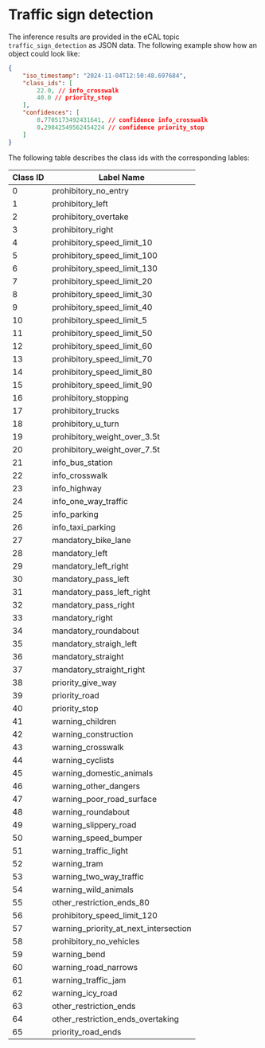 # Traffic sign detection 

The inference results are provided in the eCAL topic `traffic_sign_detection` as JSON data. The following example show how an object could look like:

```json
{
    "iso_timestamp": "2024-11-04T12:50:48.697684",
    "class_ids": [
        22.0, // info_crosswalk
        40.0 // priority_stop
    ],
    "confidences": [
        0.7705173492431641, // confidence info_crosswalk
        0.29842549562454224 // confidence priority_stop
    ]
}
```

The following table describes the class ids with the corresponding lables:

| Class ID | Label Name                            |
|----------|---------------------------------------|
|        0 | prohibitory_no_entry                  |
|        1 | prohibitory_left                      |
|        2 | prohibitory_overtake                  |
|        3 | prohibitory_right                     |
|        4 | prohibitory_speed_limit_10            |
|        5 | prohibitory_speed_limit_100           |
|        6 | prohibitory_speed_limit_130           |
|        7 | prohibitory_speed_limit_20            |
|        8 | prohibitory_speed_limit_30            |
|        9 | prohibitory_speed_limit_40            |
|       10 | prohibitory_speed_limit_5             |
|       11 | prohibitory_speed_limit_50            |
|       12 | prohibitory_speed_limit_60            |
|       13 | prohibitory_speed_limit_70            |
|       14 | prohibitory_speed_limit_80            |
|       15 | prohibitory_speed_limit_90            |
|       16 | prohibitory_stopping                  |
|       17 | prohibitory_trucks                    |
|       18 | prohibitory_u_turn                    |
|       19 | prohibitory_weight_over_3.5t          |
|       20 | prohibitory_weight_over_7.5t          |
|       21 | info_bus_station                      |
|       22 | info_crosswalk                        |
|       23 | info_highway                          |
|       24 | info_one_way_traffic                  |
|       25 | info_parking                          |
|       26 | info_taxi_parking                     |
|       27 | mandatory_bike_lane                   |
|       28 | mandatory_left                        |
|       29 | mandatory_left_right                  |
|       30 | mandatory_pass_left                   |
|       31 | mandatory_pass_left_right             |
|       32 | mandatory_pass_right                  |
|       33 | mandatory_right                       |
|       34 | mandatory_roundabout                  |
|       35 | mandatory_straigh_left                |
|       36 | mandatory_straight                    |
|       37 | mandatory_straight_right              |
|       38 | priority_give_way                     |
|       39 | priority_road                         |
|       40 | priority_stop                         |
|       41 | warning_children                      |
|       42 | warning_construction                  |
|       43 | warning_crosswalk                     |
|       44 | warning_cyclists                      |
|       45 | warning_domestic_animals              |
|       46 | warning_other_dangers                 |
|       47 | warning_poor_road_surface             |
|       48 | warning_roundabout                    |
|       49 | warning_slippery_road                 |
|       50 | warning_speed_bumper                  |
|       51 | warning_traffic_light                 |
|       52 | warning_tram                          |
|       53 | warning_two_way_traffic               |
|       54 | warning_wild_animals                  |
|       55 | other_restriction_ends_80             |
|       56 | prohibitory_speed_limit_120           |
|       57 | warning_priority_at_next_intersection |
|       58 | prohibitory_no_vehicles               |
|       59 | warning_bend                          |
|       60 | warning_road_narrows                  |
|       61 | warning_traffic_jam                   |
|       62 | warning_icy_road                      |
|       63 | other_restriction_ends                |
|       64 | other_restriction_ends_overtaking     |
|       65 | priority_road_ends                    |


